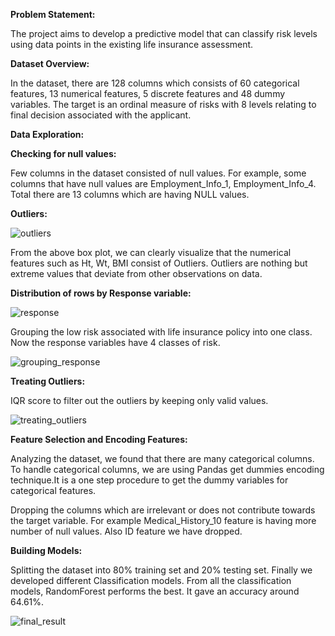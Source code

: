 **Problem Statement:** 

The project aims to develop a predictive model that can classify risk levels using data points in the existing life insurance assessment.

 

**Dataset Overview:**

In the dataset, there are 128 columns which consists of 60 categorical features, 13 numerical features, 5 discrete features and 48 dummy variables. The target is an ordinal measure of risks with 8 levels relating to final decision associated with the applicant. 

 

**Data Exploration:**

**Checking for null values:** 

Few columns in the dataset consisted of null values. For example, some columns that have null values are Employment_Info_1, Employment_Info_4. Total there are 13 columns which are having NULL values.

**Outliers:**

![outliers](https://user-images.githubusercontent.com/61173652/80275212-7a9a4580-86fd-11ea-9a99-5a789a989dc0.png)

From the above box plot, we can clearly visualize that the numerical features such as Ht, Wt, BMI consist of Outliers. Outliers are nothing but extreme values that deviate from other observations on data.

 

 

 

**Distribution of rows by Response variable:**

![response](https://user-images.githubusercontent.com/61173652/80275265-c5b45880-86fd-11ea-819c-8f672f838559.png)

Grouping the low risk associated with life insurance policy into one class. Now the response variables have 4 classes of risk.

 

 

![grouping_response](https://user-images.githubusercontent.com/61173652/80275280-d95fbf00-86fd-11ea-990f-88acd1116092.png)

 

 

 

 

**Treating Outliers:**

IQR score to filter out the outliers by keeping only valid values.

![treating_outliers](https://user-images.githubusercontent.com/61173652/80275288-e67cae00-86fd-11ea-91f7-32ae493a768d.png)

 

**Feature Selection and Encoding Features:**

Analyzing the dataset, we found that there are many categorical columns. To handle categorical columns, we are using Pandas get dummies encoding technique.It is a one step procedure to get the dummy variables for categorical features.

Dropping the columns which are irrelevant or does not contribute towards the target variable. For example Medical_History_10 feature is having more number of null values. Also ID feature we have dropped.

**Building Models:**

Splitting the dataset into 80% training set and 20% testing set. Finally we developed different Classification models. From all the classification models, RandomForest performs the best. It gave an accuracy around 64.61%. 

![final_result](https://user-images.githubusercontent.com/61173652/80275295-f3999d00-86fd-11ea-940f-b3b147a445b3.png)

 

 

 

 

 

 

 

 
